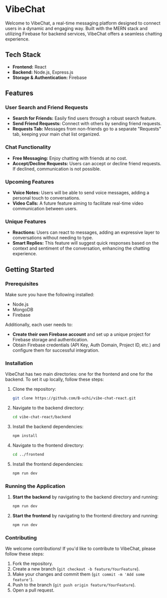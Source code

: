 # VibeChat

Welcome to VibeChat, a real-time messaging platform designed to connect users in a dynamic and engaging way. Built with the MERN stack and utilizing Firebase for backend services, VibeChat offers a seamless chatting experience.

## Tech Stack

- **Frontend:** React
- **Backend:** Node.js, Express.js
- **Storage & Authentication:** Firebase

## Features

### User Search and Friend Requests
- **Search for Friends:** Easily find users through a robust search feature.
- **Send Friend Requests:** Connect with others by sending friend requests.
- **Requests Tab:** Messages from non-friends go to a separate "Requests" tab, keeping your main chat list organized.

### Chat Functionality
- **Free Messaging:** Enjoy chatting with friends at no cost.
- **Accept/Decline Requests:** Users can accept or decline friend requests. If declined, communication is not possible.

### Upcoming Features
- **Voice Notes:** Users will be able to send voice messages, adding a personal touch to conversations.
- **Video Calls:** A future feature aiming to facilitate real-time video communication between users.

### Unique Features
- **Reactions:** Users can react to messages, adding an expressive layer to conversations without needing to type.
- **Smart Replies:** This feature will suggest quick responses based on the context and sentiment of the conversation, enhancing the chatting experience.

## Getting Started

### Prerequisites

Make sure you have the following installed:
- Node.js
- MongoDB
- Firebase

Additionally, each user needs to:
- **Create their own Firebase account** and set up a unique project for Firebase storage and authentication.
- Obtain Firebase credentials (API Key, Auth Domain, Project ID, etc.) and configure them for successful integration.

### Installation

VibeChat has two main directories: one for the frontend and one for the backend. To set it up locally, follow these steps:

1. Clone the repository:
   ```bash
   git clone https://github.com/B-uchi/vibe-chat-react.git
   ```
2. Navigate to the backend directory:
   ```bash
   cd vibe-chat-react/backend
   ```
3. Install the backend dependencies:
   ```bash
   npm install
   ```
4. Navigate to the frontend directory:
   ```bash
   cd ../frontend
   ```
5. Install the frontend dependencies:
   ```bash
   npm run dev
   ```
### Running the Application
1. **Start the backend** by navigating to the backend directory and running:
   ```bash
   npm run dev
   ```
2. **Start the frontend** by navigating to the frontend directory and running:
    ```bash
   npm run dev
   ```

### Contributing
We welcome contributions! If you'd like to contribute to VibeChat, please follow these steps:

1. Fork the repository.
2. Create a new branch (`git checkout -b feature/YourFeature`).
3. Make your changes and commit them (`git commit -m 'Add some feature'`).
4. Push to the branch (`git push origin feature/YourFeature`).
5. Open a pull request.


